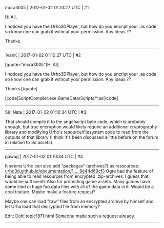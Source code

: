 mcra3005 | 2017-01-02 01:10:27 UTC | #1

Hi All,

I noticed you have the Urho3DPlayer, but how do you encript your .as code so know one can grab it without your permission.
Any ideas ??

Thanks.

-------------------------

1vanK | 2017-01-02 01:10:27 UTC | #2

[quote="mcra3005"]Hi All,

I noticed you have the Urho3DPlayer, but how do you encript your .as code so know one can grab it without your permission.
Any ideas ??

Thanks.[/quote]

[code]ScriptCompiler.exe GameData/Scripts/*.as[/code]

-------------------------

Sir_Nate | 2017-01-02 01:10:34 UTC | #3

That should compile it to the angelscript byte code, which is probably enough, but true encryption would likely require an additional cryptography library and modifying Urho's resource/filesystem code to read from the outputs of that library (I think it's been discussed a little before on the forum in relation to 3d assets).

-------------------------

gawag | 2017-01-02 01:10:34 UTC | #4

It seems Urho can also add "packages" (archives?) as ressources: [urho3d.github.io/documentation/1 ... 9e44d69cf3](http://urho3d.github.io/documentation/1.5/class_urho3_d_1_1_resource_cache.html#a286aba429fd463fbc3eba29e44d69cf3)
Ogre had the feature of being able to read resources from encrypted .zip-archives. I guess that would be sufficient? Also for protecting game assets. Many games have some kind oi huge foo.data files with all of the game data in it. Would be a cool feature. Maybe make a feature request?

Maybe one can load "raw" files from an encrypted archive by himself and let Urho load that decrypted file from memory?

Edit: Doh! [topic1871.html](http://discourse.urho3d.io/t/packagefile-open-from-memory/1792/1) Someone made such a request already.

-------------------------

